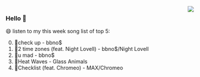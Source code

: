 <img align="right"  src="https://github-readme-stats.vercel.app/api/top-langs/?username=kvnZero" />

### Hello 👋

😄 listen to my this week song list of top 5:

0. 🌈check up - bbno$
1. 🌈2 time zones (feat. Night Lovell) - bbno$/Night Lovell
2. 🌈u mad - bbno$
3. 🌈Heat Waves - Glass Animals
4. 🌈Checklist (feat. Chromeo) - MAX/Chromeo

